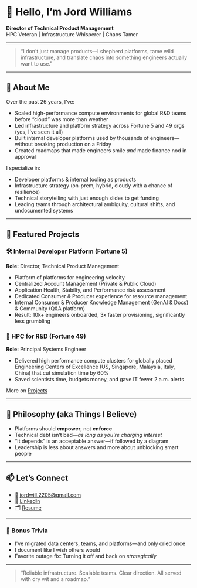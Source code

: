 # 👋 Hello, I’m Jord Williams

**Director of Technical Product Management**  
HPC Veteran | Infrastructure Whisperer | Chaos Tamer

---

> “I don't just manage products—I shepherd platforms, tame wild infrastructure, and translate chaos into something engineers actually want to use.”

---

## 🧠 About Me

Over the past 26 years, I've:
- Scaled high-performance compute environments for global R&D teams before “cloud” was more than weather
- Led infrastructure and platform strategy across Fortune 5 and 49 orgs (yes, I’ve seen it all)
- Built internal developer platforms used by thousands of engineers—without breaking production on a Friday
- Created roadmaps that made engineers smile *and* made finance nod in approval

I specialize in:
- Developer platforms & internal tooling as products  
- Infrastructure strategy (on-prem, hybrid, cloudy with a chance of resilience)  
- Technical storytelling with just enough slides to get funding  
- Leading teams through architectural ambiguity, cultural shifts, and undocumented systems

---

## 🔧 Featured Projects

### 🛠️ Internal Developer Platform (Fortune 5)
**Role:** Director, Technical Product Management  
- Platform of platforms for engineering velocity
- Centralized Account Management (Private & Public Cloud)
- Application Health, Stabilty, and Performance risk assessment
- Dedicated Consumer & Producer experience for resource management
- Internal Consumer & Producer Knowledge Management (GenAI & Docs) & Community (Q&A platform)
- Result: 10k+ engineers onboarded, 3x faster provisioning, significantly less grumbling

### 🧪 HPC for R&D (Fortune 49)
**Role:** Principal Systems Engineer  
- Delivered high performance compute clusters for globally placed Engineering Centers of Excellence (US, Singapore, Malaysia, Italy, China) that cut simulation time by 60%  
- Saved scientists time, budgets money, and gave IT fewer 2 a.m. alerts

More on [Projects](./projects.md)

---

## 📎 Philosophy (aka Things I Believe)

- Platforms should **empower**, not **enforce**
- Technical debt isn’t bad—*as long as you’re charging interest*
- “It depends” is an acceptable answer—if followed by a diagram
- Leadership is less about answers and more about unblocking smart people

---

## 📫 Let’s Connect

- 📧 jordwill.2205@gmail.com 
- 🔗 [LinkedIn](https://www.linkedin.com/in/jordanna-williams-011579aa/)  
- 🗂 [Resume](./resume.md)

---

### 🧯 Bonus Trivia
- I've migrated data centers, teams, and platforms—and only cried once  
- I document like I wish others would  
- Favorite outage fix: Turning it off and back on *strategically*

---

> “Reliable infrastructure. Scalable teams. Clear direction. All served with dry wit and a roadmap.”
